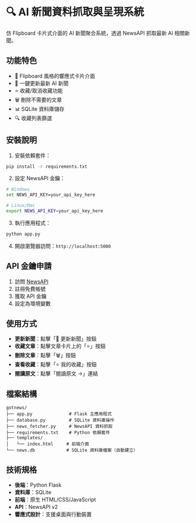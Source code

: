 # 🔍 AI 新聞資料抓取與呈現系統

仿 Flipboard 卡片式介面的 AI 新聞聚合系統，透過 NewsAPI 抓取最新 AI 相關新聞。

## 功能特色

- 📱 Flipboard 風格的響應式卡片介面
- 🔄 一鍵更新最新 AI 新聞
- ⭐ 收藏/取消收藏功能
- 🗑️ 刪除不需要的文章
- 📊 SQLite 資料庫儲存
- 🔍 收藏列表篩選

## 安裝說明

1. 安裝依賴套件：
```bash
pip install -r requirements.txt
```

2. 設定 NewsAPI 金鑰：
```bash
# Windows
set NEWS_API_KEY=your_api_key_here

# Linux/Mac
export NEWS_API_KEY=your_api_key_here
```

3. 執行應用程式：
```bash
python app.py
```

4. 開啟瀏覽器訪問：`http://localhost:5000`

## API 金鑰申請

1. 訪問 [NewsAPI](https://newsapi.org)
2. 註冊免費帳號
3. 獲取 API 金鑰
4. 設定為環境變數

## 使用方式

- **更新新聞**：點擊「🔄 更新新聞」按鈕
- **收藏文章**：點擊文章卡片上的「⭐」按鈕
- **刪除文章**：點擊「🗑️」按鈕
- **查看收藏**：點擊「⭐ 我的收藏」按鈕
- **閱讀原文**：點擊「閱讀原文 →」連結

## 檔案結構

```
gotnews/
├── app.py              # Flask 主應用程式
├── database.py         # SQLite 資料庫操作
├── news_fetcher.py     # NewsAPI 資料抓取
├── requirements.txt    # Python 依賴套件
├── templates/
│   └── index.html     # 前端介面
└── news.db            # SQLite 資料庫檔案（自動建立）
```

## 技術規格

- **後端**：Python Flask
- **資料庫**：SQLite
- **前端**：原生 HTML/CSS/JavaScript
- **API**：NewsAPI v2
- **響應式設計**：支援桌面與行動裝置